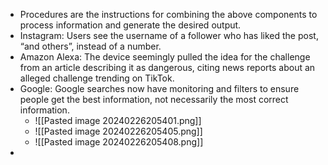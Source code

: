 - Procedures are the instructions for combining the above components to process information and generate the desired output.
- Instagram: Users see the username of a follower who has liked the post, “and others”, instead of a number.
- Amazon Alexa: The device seemingly pulled the idea for the challenge from an article describing it as dangerous, citing news reports about an alleged challenge trending on TikTok.
- Google: Google searches now have monitoring and filters to ensure people get the best information, not necessarily the most correct information.
	- ![[Pasted image 20240226205401.png]]
	- ![[Pasted image 20240226205405.png]]
	- ![[Pasted image 20240226205408.png]]
- 
